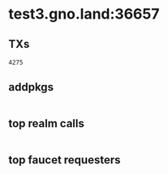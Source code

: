 # test3.gno.land:36657

## TXs
```
4275
```

## addpkgs
```
```

## top realm calls
```
```

## top faucet requesters
```
```

